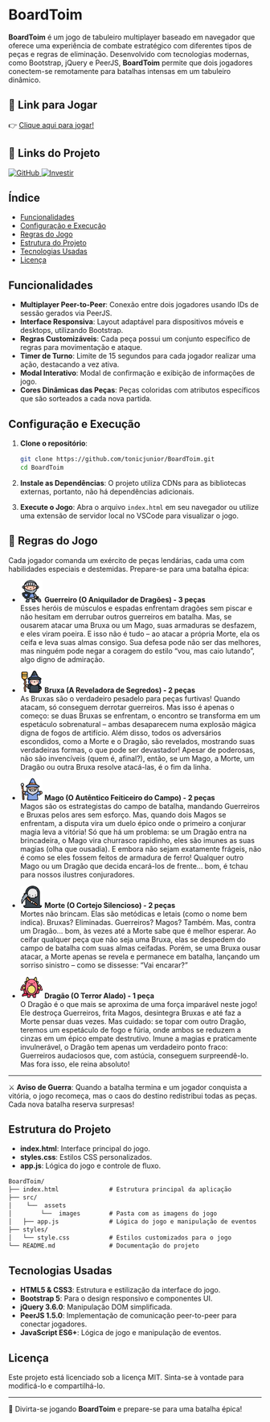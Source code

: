 
# BoardToim

**BoardToim** é um jogo de tabuleiro multiplayer baseado em navegador que oferece uma experiência de combate estratégico com diferentes tipos de peças e regras de eliminação. Desenvolvido com tecnologias modernas, como Bootstrap, jQuery e PeerJS, **BoardToim** permite que dois jogadores conectem-se remotamente para batalhas intensas em um tabuleiro dinâmico.

## 🚀 Link para Jogar

👉 [Clique aqui para jogar!](https://tonicjunior.github.io/BoardToim/)


## 📂 Links do Projeto

   <a href="https://github.com/tonicjunior/BoardToim" target="_blank">
    <img src="https://img.shields.io/badge/GitHub-Repository-181717?logo=github" alt="GitHub">
</a>
<a href="https://nubank.com.br/cobrar/3upen/672bafe3-8951-4aae-8e53-d86628e67a1a" target="_blank">
    <img src="https://img.shields.io/badge/Investir%20no%20projeto-Informa%C3%A7%C3%B5es-4CAF50" alt="Investir">
</a>

## Índice

- [Funcionalidades](#funcionalidades)
- [Configuração e Execução](#configuração-e-execução)
- [Regras do Jogo](#regras-do-jogo)
- [Estrutura do Projeto](#estrutura-do-projeto)
- [Tecnologias Usadas](#tecnologias-usadas)
- [Licença](#licença)

## Funcionalidades

- **Multiplayer Peer-to-Peer**: Conexão entre dois jogadores usando IDs de sessão gerados via PeerJS.
- **Interface Responsiva**: Layout adaptável para dispositivos móveis e desktops, utilizando Bootstrap.
- **Regras Customizáveis**: Cada peça possui um conjunto específico de regras para movimentação e ataque.
- **Timer de Turno**: Limite de 15 segundos para cada jogador realizar uma ação, destacando a vez ativa.
- **Modal Interativo**: Modal de confirmação e exibição de informações de jogo.
- **Cores Dinâmicas das Peças**: Peças coloridas com atributos específicos que são sorteados a cada nova partida.

## Configuração e Execução

1. **Clone o repositório**:
   ```bash
   git clone https://github.com/tonicjunior/BoardToim.git
   cd BoardToim
   ```

2. **Instale as Dependências**: O projeto utiliza CDNs para as bibliotecas externas, portanto, não há dependências adicionais.

3. **Execute o Jogo**:
   Abra o arquivo `index.html` em seu navegador ou utilize uma extensão de servidor local no VSCode para visualizar o jogo.

## 🏰 Regras do Jogo

Cada jogador comanda um exército de peças lendárias, cada uma com habilidades especiais e destemidas. Prepare-se para uma batalha épica:

- <img src="src/assets/images/c.png" width="44" alt="Guerreiro"> **Guerreiro (O Aniquilador de Dragões) - 3 peças**  
  Esses heróis de músculos e espadas enfrentam dragões sem piscar e não hesitam em derrubar outros guerreiros em batalha. Mas, se ousarem atacar uma Bruxa ou um Mago, suas armaduras se desfazem, e eles viram poeira. E isso não é tudo – ao atacar a própria Morte, ela os ceifa e leva suas almas consigo. Sua defesa pode não ser das melhores, mas ninguém pode negar a coragem do estilo “vou, mas caio lutando”, algo digno de admiração.

- <img src="src/assets/images/w.png" width="44" alt="bruxa"> **Bruxa (A Reveladora de Segredos) - 2 peças**  
  As Bruxas são o verdadeiro pesadelo para peças furtivas! Quando atacam, só conseguem derrotar guerreiros. Mas isso é apenas o começo: se duas Bruxas se enfrentam, o encontro se transforma em um espetáculo sobrenatural – ambas desaparecem numa explosão mágica digna de fogos de artifício. Além disso, todos os adversários escondidos, como a Morte e o Dragão, são revelados, mostrando suas verdadeiras formas, o que pode ser devastador! Apesar de poderosas, não são invencíveis (quem é, afinal?), então, se um Mago, a Morte, um Dragão ou outra Bruxa resolve atacá-las, é o fim da linha.

- <img src="src/assets/images/m.png" width="44" alt="mago"> **Mago (O Autêntico Feiticeiro do Campo) - 2 peças**  
  Magos são os estrategistas do campo de batalha, mandando Guerreiros e Bruxas pelos ares sem esforço. Mas, quando dois Magos se enfrentam, a disputa vira um duelo épico onde o primeiro a conjurar magia leva a vitória! Só que há um problema: se um Dragão entra na brincadeira, o Mago vira churrasco rapidinho, eles são imunes as suas magias (olha que ousadia). E embora não sejam exatamente frágeis, não é como se eles fossem feitos de armadura de ferro! Qualquer outro Mago ou um Dragão que decida encará-los de frente... bom, é tchau para nossos ilustres conjuradores.

- <img src="src/assets/images/f.png" width="44" alt="morte"> **Morte (O Cortejo Silencioso) - 2 peças**  
  Mortes não brincam. Elas são metódicas e letais (como o nome bem indica). Bruxas? Eliminadas. Guerreiros? Magos? Também. Mas, contra um Dragão... bom, às vezes até a Morte sabe que é melhor esperar. Ao ceifar qualquer peça que não seja uma Bruxa, elas se despedem do campo de batalha com suas almas ceifadas. Porém, se uma Bruxa ousar atacar, a Morte apenas se revela e permanece em batalha, lançando um sorriso sinistro – como se dissesse: “Vai encarar?”

- <img src="src/assets/images/d.png" width="44" alt="dragao"> **Dragão (O Terror Alado) - 1 peça**  
  O Dragão é o que mais se aproxima de uma força imparável neste jogo! Ele destroça Guerreiros, frita Magos, desintegra Bruxas e até faz a Morte pensar duas vezes. Mas cuidado: se topar com outro Dragão, teremos um espetáculo de fogo e fúria, onde ambos se reduzem a cinzas em um épico empate destrutivo. Imune a magias e praticamente invulnerável, o Dragão tem apenas um verdadeiro ponto fraco: Guerreiros audaciosos que, com astúcia, conseguem surpreendê-lo. Mas fora isso, ele reina absoluto!

---

⚔️ **Aviso de Guerra**: Quando a batalha termina e um jogador conquista a vitória, o jogo recomeça, mas o caos do destino redistribui todas as peças. Cada nova batalha reserva surpresas!

## Estrutura do Projeto

- **index.html**: Interface principal do jogo.
- **styles.css**: Estilos CSS personalizados.
- **app.js**: Lógica do jogo e controle de fluxo.

```plaintext
BoardToim/
├── index.html              # Estrutura principal da aplicação
├── src/
│    └──  assets
│        └──  images        # Pasta com as imagens do jogo
│   ├── app.js              # Lógica do jogo e manipulação de eventos
├── styles/
│   └── style.css           # Estilos customizados para o jogo
└── README.md               # Documentação do projeto
```

## Tecnologias Usadas

- **HTML5 & CSS3**: Estrutura e estilização da interface do jogo.
- **Bootstrap 5**: Para o design responsivo e componentes UI.
- **jQuery 3.6.0**: Manipulação DOM simplificada.
- **PeerJS 1.5.0**: Implementação de comunicação peer-to-peer para conectar jogadores.
- **JavaScript ES6+**: Lógica de jogo e manipulação de eventos.

## Licença

Este projeto está licenciado sob a licença MIT. Sinta-se à vontade para modificá-lo e compartilhá-lo.

---

👾 Divirta-se jogando **BoardToim** e prepare-se para uma batalha épica!

